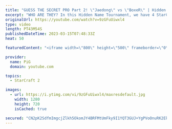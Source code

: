 ```yaml
---
title: "GUESS THE SECRET PRO Part 2! \"Jaedong\" vs \"BoxeR\" | Hidden Name Tournament 2 - StarCraft 2"
excerpt: "WHO ARE THEY? In this Hidden Name Tournament, we have 4 StarCraft pro players competing against each other but they don't know who their opponents are. In Part 2, \"Jaedong\" plays against \"BoxeR\" in a best of 5 series. The winning player will then guess who the losing player was for bonus prize money."
originalUrl: https://youtube.com/watch?v=9zGFuUiwxl4
type: video
length: PT43M54S
publishedDateTime: 2023-03-15T07:48:33Z
heat: 50

featuredContent: "<iframe width=\"800\" height=\"500\" frameborder=\"0\" src=\"https://www.youtube.com/embed/9zGFuUiwxl4\" allow=\"accelerometer; autoplay; encrypted-media; gyroscope; picture-in-picture\" allowfullscreen></iframe>"

provider:
  name: PiG
  domain: youtube.com

topics:
  - StarCraft 2

images:
  - url: https://i.ytimg.com/vi/9zGFuUiwxl4/maxresdefault.jpg
    width: 1280
    height: 720
    isCached: true

secured: "CN2pK2SdfmImgcjZlkh5OkomJY4BRFMtUmFky9I1YQT3GUJ+YgPVoOnuRK2Ek5C2/7goc4u1Q0H2UFY7MtqQBtZfj6as+N/o7Re/Bemi4SrUAUyxq4pLHRhpQcrvI9SRGuRfn2S/RE+w1AglWJRQw/tsZl1rmjRZrM9neL1QUusY13krDwh73fq+8yxKI4iPAyTOqQTTVyG5nPmnH3PXgEu8EtfFVngcBm2+Ta1pLV3s49MLIXRDXEOvMc2i3x0ZhM4F/j4j3JomtBq9lEpW8WftU1jRpVbLm73yveJwBlcsaQU8ub8alpDi4S0RXjymuiMJsiFlRXd/Cl3R6umJvmQ/jK0+ij+9tUPPY8HNQb1XFcJnQ/k+Fwwda9t/YHw+S0J4R7ucor/GDq2bXM9i44tgVSOTSdFOtXYkizYqtzY=;afV6lnm9v8DXRnv0rmLadQ=="
---
```


